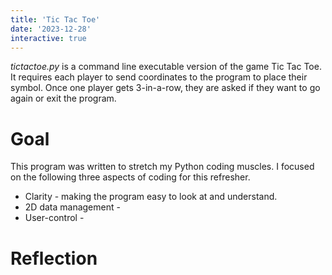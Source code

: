 ```yaml
---
title: 'Tic Tac Toe'
date: '2023-12-28'
interactive: true
---
```


*tictactoe.py* is a command line executable version of the game Tic Tac Toe. It requires each player to send coordinates to the program to place their symbol. Once one player gets 3-in-a-row, they are asked if they want to go again or exit the program.

# Goal

This program was written to stretch my Python coding muscles. I focused on the following three aspects of coding for this refresher.

- Clarity - making the program easy to look at and understand. 
- 2D data management -
- User-control -

# Reflection

